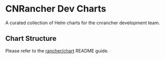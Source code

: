# CNRancher Dev Charts

A curated collection of Helm charts for the cnrancher development team.

## Chart Structure

Please refer to the [rancher/chart](https://github.com/rancher/charts) README guide. 
